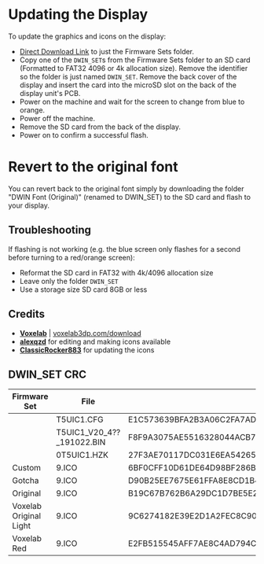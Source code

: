 # Updating the Display

To update the graphics and icons on the display:

- [Direct Download Link](https://minhaskamal.github.io/DownGit/#/home?url=https://github.com/MarlinFirmware/Marlin/tree/bugfix-2.1.x/display%20assets/Aquila%20Display%20Firmware/Firmware%20Sets) to just the Firmware Sets folder.
- Copy one of the `DWIN_SET`s from the Firmware Sets folder to an SD card (Formatted to FAT32 4096 or 4k allocation size). Remove the identifier so the folder is just named `DWIN_SET`. Remove the back cover of the display and insert the card into the microSD slot on the back of the display unit's PCB.
- Power on the machine and wait for the screen to change from blue to orange.
- Power off the machine.
- Remove the SD card from the back of the display.
- Power on to confirm a successful flash.

# Revert to the original font
You can revert back to the original font simply by downloading the folder "DWIN Font (Original)" (renamed to DWIN_SET) to the SD card and flash to your display.

## Troubleshooting
If flashing is not working (e.g. the blue screen only flashes for a second before turning to a red/orange screen):
- Reformat the SD card in FAT32 with 4k/4096 allocation size
- Leave only the folder `DWIN_SET`
- Use a storage size SD card 8GB or less

## Credits
- [**Voxelab**](https://github.com/Voxelab-64) | [voxelab3dp.com/download](https://www.voxelab3dp.com/download)
- [**alexqzd**](https://github.com/alexqzd) for editing and making icons available
- [**ClassicRocker883**](https://github.com/classicrocker883) for updating the icons

## DWIN_SET CRC
|  Firmware Set        |File                        | SHA-256
|----------------------|----------------------------|-----------------------
|                      |T5UIC1.CFG                  | E1C573639BFA2B3A06C2FA7AD3CAB483653DD3DC383217FF653FAB3145458095
|                      |T5UIC1_V20_4??_191022.BIN   | F8F9A3075AE5516328044ACB79CA522753133B66F1ECBD108E7B5DB2F3FF2FE5
|                      |0T5UIC1.HZK                 | 27F3AE70117DC031E6EA542654CA03B89BB9A0592B23AA9B7E452C35583C0108
|Custom                |9.ICO                       | 6BF0CFF10D61DE64D98BF286B0B60EE91FA88B0CA7FC7AF777CB6C9C71F15F1C
|Gotcha                |9.ICO                       | D90B25EE7675E61FFA8E8CD1B4E9435DFD4A51FADC767D291B50064C005AA8B4
|Original              |9.ICO                       | B19C67B762B6A29DC1D7BE5E2A5EDCD58E31EC40BC28125A2F361986BE019000
|Voxelab Original Light|9.ICO                       | 9C6274182E39E2D1A2FEC8C907C10F9590AFD16ABEB4027B2ADB560A642FBB8A
|Voxelab Red           |9.ICO                       | E2FB515545AFF7AE8C4AD794CDAEFA4E1A8B5E9E84A3CAD6B04898F68ECDD5B5

